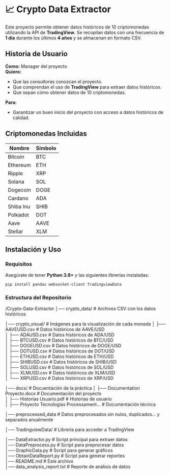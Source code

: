 # 📈 Crypto Data Extractor  

Este proyecto permite obtener datos históricos de 10 criptomonedas utilizando la API de **TradingView**. Se recopilan datos con una frecuencia de **1 día** durante los últimos **4 años** y se almacenan en formato CSV.

## Historia de Usuario  

**Como:** Manager del proyecto  
**Quiero:**  
- Que las consultoras conozcan el proyecto.  
- Que comprendan el uso de **TradingView** para extraer datos históricos.  
- Que sepan cómo obtener datos de 10 criptomonedas.  

**Para:**  
- Garantizar un buen inicio del proyecto con acceso a datos históricos de calidad.

## Criptomonedas Incluidas  

| Nombre       | Símbolo  |
|-------------|---------|
| Bitcoin     | BTC     |
| Ethereum    | ETH     |
| Ripple      | XRP     |
| Solana      | SOL     |
| Dogecoin    | DOGE    |
| Cardano     | ADA     |
| Shiba Inu   | SHIB    |
| Polkadot    | DOT     |
| Aave        | AAVE    |
| Stellar     | XLM     | 

## Instalación y Uso  

### Requisitos  

Asegúrate de tener **Python 3.8+** y las siguientes librerías instaladas:  
```sh
pip install pandas websocket-client TradingviewData
```

### Estructura del Repositorio
/Crypto-Data-Extractor
│── crypto_data/              # Archivos CSV con los datos históricos  

│── crypto_visual/            # Imágenes para la visualización de cada moneda
│   ├── AAVEUSD.csv           # Datos históricos de AAVE/USD  
│   ├── ADAUSD.csv            # Datos históricos de ADA/USD  
│   ├── BTCUSD.csv            # Datos históricos de BTC/USD  
│   ├── DOGEUSD.csv           # Datos históricos de DOGE/USD  
│   ├── DOTUSD.csv            # Datos históricos de DOT/USD  
│   ├── ETHUSD.csv            # Datos históricos de ETH/USD  
│   ├── SHIBUSD.csv           # Datos históricos de SHIB/USD  
│   ├── SOLUSD.csv            # Datos históricos de SOL/USD  
│   ├── XLMUSD.csv            # Datos históricos de XLM/USD  
│   └── XRPUSD.csv            # Datos históricos de XRP/USD  

│── docs/                     # Docuentación de la práctica
│   ├── Documentation Proyecto.docx  # Documentación del proyecto  
│   ├── Historias Usuario.pdf     # Historias de usuario  
│   ├── Proyecto Tecnologías Processament...  # Documentación técnica  

│── preprocessed_data         # Datos preprocesados sin nulos, duplicados... y separados anualmente

│── TradingviewData/          # Librería para acceder a TradingView  

│── DataExtractor.py          # Script principal para extraer datos  
│── DataPreprocess.py         # Script para preprocesar datos  
│── GraphicData.py            # Script para generar gráficos  
│── ObtainDataReport.py       # Script para generar reportes  
│── README.md                 # Este archivo  
│── data_analysis_report.txt  # Reporte de análisis de datos  
